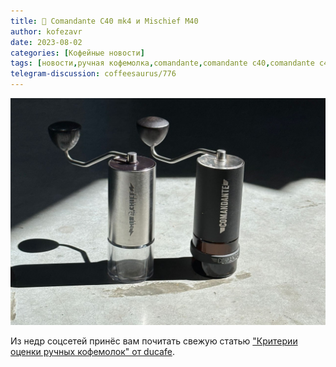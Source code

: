 ```yaml
---
title: 📰 Comandante C40 mk4 и Misсhief M40
author: kofezavr
date: 2023-08-02
categories: [Кофейные новости]
tags: [новости,ручная кофемолка,comandante,comandante c40,comandante c40 mk4,misсhief,misсhief m40]
telegram-discussion: coffeesaurus/776
--- 
```

![Comandante C40 mk4 и Misсhief M40](/assets/img/posts/23/08/c40-vs-m40.jpg)

Из недр соцсетей принёс вам почитать свежую статью ["Критерии оценки ручных кофемолок" от ducafe](https://ducafe.notion.site/2ffff1ac4b574db288df1bf198f58d01).